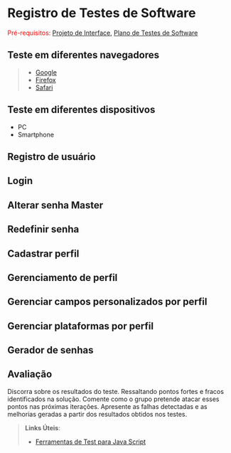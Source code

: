 # Registro de Testes de Software

<span style="color:red">Pré-requisitos: <a href="3-Projeto de Interface.md"> Projeto de Interface</a></span>, <a href="8-Plano de Testes de Software.md"> Plano de Testes de Software</a>

## Teste em diferentes navegadores
> - [Google](https://www.google.com/chrome/)
> - [Firefox](https://www.mozilla.org/pt-BR/firefox/new/)
> - [Safari](https://www.apple.com/br/safari/)

## Teste em diferentes dispositivos
- PC
- Smartphone

## Registro de usuário

## Login

## Alterar senha Master

## Redefinir senha

## Cadastrar perfil

## Gerenciamento de perfil

## Gerenciar campos personalizados por perfil

## Gerenciar plataformas por perfil

## Gerador de senhas

## Avaliação

Discorra sobre os resultados do teste. Ressaltando pontos fortes e fracos identificados na solução. Comente como o grupo pretende atacar esses pontos nas próximas iterações. Apresente as falhas detectadas e as melhorias geradas a partir dos resultados obtidos nos testes.

> **Links Úteis**:
> - [Ferramentas de Test para Java Script](https://geekflare.com/javascript-unit-testing/)
